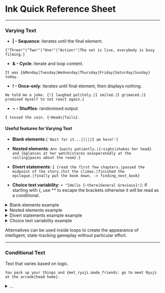 # Ink Quick Reference Sheet

---

### Varying Text

- **| - Sequence**: iterates until the final element.
```
{"Three!"|"Two!"|"One!"|"Action!"|The set is live, everybody is busy filming.}
```
- **& - Cycle**: iterate and loop content.
```
It was {&Monday|Tuesday|Wednesday|Thursday|Friday|Saturday|Sunday} today.
```
- **! - Once-only**: iterates until final element, then displays nothing.
```
He told me a joke. {!I laughed politely.|I smiled.|I grimaced.|I promised myself to not react again.}
```
- **~ - Shuffles**: randomised output.
```
I tossed the coin. {~Heads|Tails}.
```
#### Useful features for Varying Text
- **Blank elements**:`{'Wait for it...|||||I am here!'}`

- **Nested elements**: `Ann {waits patiently.|{~sighs|shakes her head} and {&glances at her watch|stares exasperatedly at the ceiling|paces about the room}.}`
- **Divert statements**: `I {read the first few chapters.|passed the midpoint of the story.|hit the climax.|finished the epilogue.|finally put the book down. -> finding_next_book}`
- **Choice text variability**: `+ "[Hello {~there|General Grevious}!]`: if starting with {, use **\** to escape the brackets otherwise it will be read as a conditional.

<details><summary>Blank elements example</summary>
<p>
```
-(top)
A man with ridiculously large muscles is posing in front of you.
{"Wait for it..."|||||"I am here!\"->END}
+[You wait around for a bit] ->top
```
</p>
</details>

<details><summary>Nested elements example</summary>
<p>
```
-(top)
    Ann {waits patiently|{~sighs|shakes her head} and {&glances at her watch|stares exasperatedly at the ceiling|paces about the room}.}
+ [You tell Ann to wait just a little bit longer...] ->top
```
</p>
</details>


<details><summary>Divert statements example example</summary>
<p>
```
-(top)
    I {read the first few chapters.|passed the midpoint of the story.|hit the climax.|finished the epilogue.|finally put the book down. -> END}
+[You kept reading -] ->top
```
</p>
</details>
<details><summary>Choice text variability example</summary>
<p>
```
-(top)
    + \ {&Hello there!|Hello there!|You were my brother Anakin!|You were my brother Anakin!} [] ->top
```
</p>
</details>

Alternatives can be used inside loops to create the appearance of intelligent, state-tracking gameplay without particular effort.

---
### Conditional Text

Text that varies based on logic.

```
You pack up your things and {met_ryuji.made_friends: go to meet Ryuji at the arcade|head home}.
```
<details><summary>...</summary>
<p>

#### Conditional Text Example

```
-> school

=== school
    You make it through another day of school.
    * [Head out into the corridor] -> met_ryuji
    + You pack up your things and {met_ryuji.made_friends: go to meet Ryuji at the arcade|head home}.
    {met_ryuji.made_friends: -> arcade|->home}

=== met_ryuji
    A scruffy looking punk greets you in the corridor.

    "Hey, I'm Ryuji!"
        * [Return the greeting in a friendly manner.]
        -> made_friends

=made_friends
    You and Ryuji are friends now!
    * [Next day of school] -> school


=== arcade
    You spend the rest of your day hanging out with Ryuji at the arcade.
    +[Before you know it, it's time for another day of school.]
    ->school


=== home
    You spend the rest of your day sulking about at home, wasting away the evening on your phone.
    +[Before you know it, it's time for another day of school.]
    ->school
```

</p>
</details>
